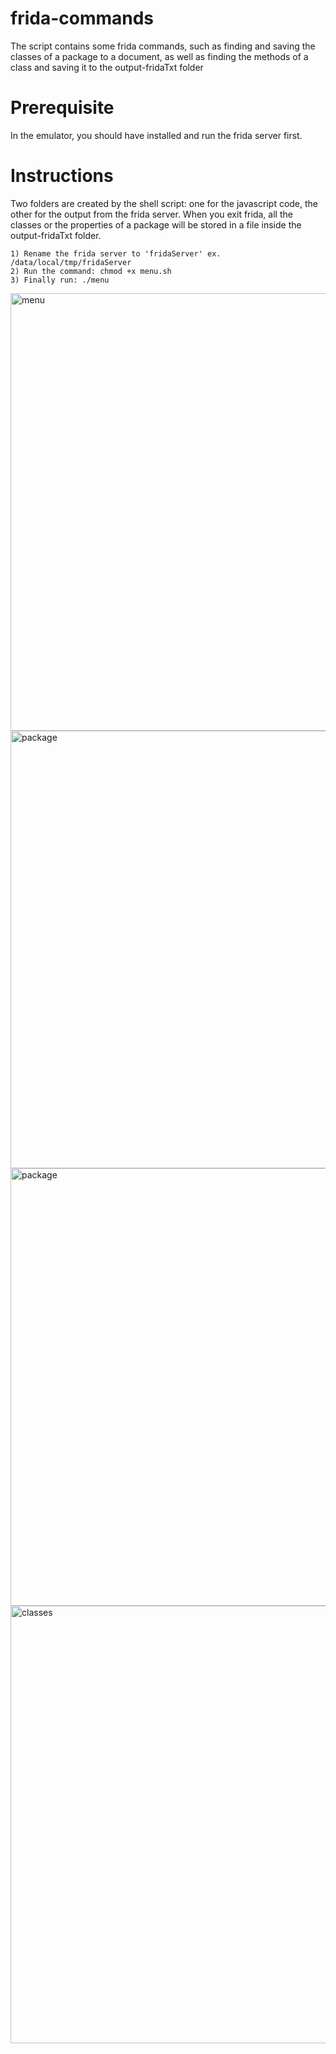 # frida-commands

The script contains some frida commands, such as finding and saving the classes of a package to a document, as well as finding the methods of a class and saving it to the output-fridaTxt folder 

# Prerequisite

In the emulator, you should have installed and run the frida server first.

# Instructions

Two folders are created by the shell script: one for the javascript code, the other for the output from the frida server. 
When you exit frida, all the classes or the properties of a package will be stored in a file inside the output-fridaTxt folder.

```
1) Rename the frida server to 'fridaServer' ex. /data/local/tmp/fridaServer
2) Run the command: chmod +x menu.sh
3) Finally run: ./menu 

```

<img width="700" alt="menu" src="https://user-images.githubusercontent.com/4541512/161402511-e2167bfe-edd8-4ff3-b0d4-98db91d06983.png">

<img width="700" alt="package" src="https://user-images.githubusercontent.com/4541512/161402513-814f87de-5b44-4b6f-8530-ff1f004071cb.png">

<img width="700" alt="package" src="https://user-images.githubusercontent.com/4541512/161402645-163b100a-bd21-4cec-8d90-fc5379ac3644.png">

<img width="700" alt="classes" src="https://user-images.githubusercontent.com/4541512/161402522-531743d3-8a7d-4965-bc1b-224c4dadcf80.png">
